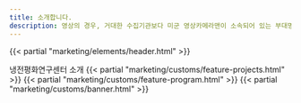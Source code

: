 ```yaml
---
title: 소개합니다.
description: 영상의 경우, 거대한 수집기관보다 미군 영상카메라맨이 소속되어 있는 부대명칭을 확인할 수 있도록 정리했다.
---
```




{{< partial "marketing/elements/header.html" >}}

냉전평화연구센터 소개
{{< partial "marketing/customs/feature-projects.html" >}}
{{< partial "marketing/customs/feature-program.html" >}}
{{< partial "marketing/customs/banner.html" >}}
